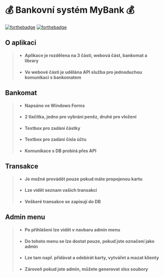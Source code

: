 # 💰 Bankovní systém MyBank 💰

[![forthebadge](https://forthebadge.com/images/badges/fuck-it-ship-it.svg)](https://forthebadge.com)
[![forthebadge](https://forthebadge.com/images/badges/built-with-love.svg)](https://forthebadge.com)

## O aplikaci ##

> - #### Aplikace je rozdělena na 3 části, webová část, bankomat a library
> - #### Ve webové části je udělána API služba pro jednoduchou komunikaci s bankomatem

## Bankomat ##

> - #### Napsáno ve Windows Forms
> - #### 2 tlačítka, jedno pro vybrání peněz, druhé pro vložení
> - #### Textbox pro zadání částky
> - #### Textbox pro zadání čísla účtu
> - #### Komunikace s DB probírá přes API

## Transakce ##
> - #### Je možné provádět pouze pokud máte propojenou kartu
> - #### Lze vidět seznam vašich transakcí
> - #### Veškeré transakce se zapisují do DB

## Admin menu ##
> - #### Po přihlášení lze vidět v navbaru admin menu
> - #### Do tohoto menu se lze dostat pouze, pokud jste označení jako admin
> - #### Lze tam např. přidávat a odebírát karty, vytvářet a mazat klienty
> - #### Zároveň pokud jste admin, můžete generovat xlsx soubory
